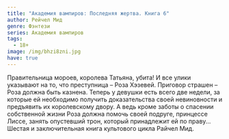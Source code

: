 ```yaml
---
title: "Академия вампиров: Последняя жертва. Книга 6"
author: Рейчел Мид
genre: Фэнтези
series: Академия вампиров
tags:
  - 18+
image: /img/bhzi8zni.jpg
have: true
---
```

Правительница мороев, королева Татьяна, убита! И все улики указывают на то, что преступница – Роза Хэзевей. Приговор страшен – Роза должна быть казнена. Теперь у девушки есть всего две недели, за которые ей необходимо получить доказательства своей невиновности и предъявить их королевскому двору. А ведь кроме заботы о спасении собственной жизни Роза должна помочь своей подруге, принцессе Лиссе, занять опустевший трон, который принадлежит ей по праву... Шестая и заключительная книга культового цикла Райчел Мид.